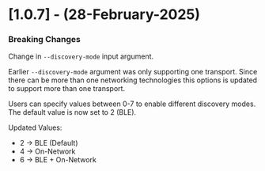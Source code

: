 # [1.0.7] - (28-February-2025)
### Breaking Changes

Change in `--discovery-mode` input argument.

Earlier `--discovery-mode` argument was only supporting one transport. Since there can be more than one networking technologies this options is updated to support more than one transport.

Users can specify values between 0-7 to enable different discovery modes. The default value is now set to 2 (BLE).

Updated Values:
- 2 → BLE (Default)
- 4 → On-Network
- 6 → BLE + On-Network
